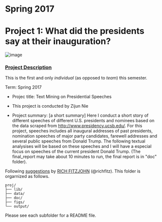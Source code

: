 # Spring 2017
# Project 1: What did the presidents say at their inauguration?

![image](figs/title.jpg)

### [Project Description](doc/)
This is the first and only *individual* (as opposed to *team*) this semester. 

Term: Spring 2017

+ Projec title: Text Mining on Presidential Speeches
+ This project is conducted by Zijun Nie

+ Project summary: [a short summary]  Here I conduct a short story of different speeches of different U.S. presidents and nominees based on the data scraped from <http://www.presidency.ucsb.edu/>. For this project, speeches includes all inaugural addresses of past presidents, nomination speeches of major party candidates, farewell addresses and several public speeches from Donald Trump. The following textual analysises will be based on these speeches and I will have a especial focus on speeches of the current president Donald Trump. (The final_report may take about 10 minutes to run, the final report is in "doc" folder).

Following [suggestions](http://nicercode.github.io/blog/2013-04-05-projects/) by [RICH FITZJOHN](http://nicercode.github.io/about/#Team) (@richfitz). This folder is orgarnized as follows.

```
proj/
├── lib/
├── data/
├── doc/
├── figs/
└── output/
```

Please see each subfolder for a README file.
